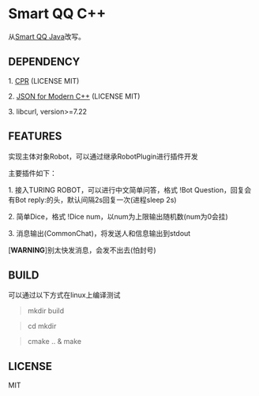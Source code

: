 Smart QQ C++
================

从[Smart QQ Java](https://github.com/ScienJus/smartqq)改写。

DEPENDENCY
----------------

1\. [CPR](https://github.com/whoshuu/cpr) (LICENSE MIT)

2\. [JSON for Modern C++](https://github.com/nlohmann/json) (LICENSE MIT)

3\. libcurl, version>=7.22

FEATURES
----------------

实现主体对象Robot，可以通过继承RobotPlugin进行插件开发

主要插件如下：

1\. 接入TURING ROBOT，可以进行中文简单问答，格式 !Bot Question，回复会有Bot reply:的头，默认间隔2s回复一次(进程sleep 2s)

2\. 简单Dice，格式 !Dice num，以num为上限输出随机数(num为0会挂)

3\. 消息输出(CommonChat)，将发送人和信息输出到stdout

[**WARNING**]别太快发消息，会发不出去(怕封号)

BUILD
----------------

可以通过以下方式在linux上编译测试

> mkdir build

> cd mkdir

> cmake .. & make

LICENSE
----------------

MIT
